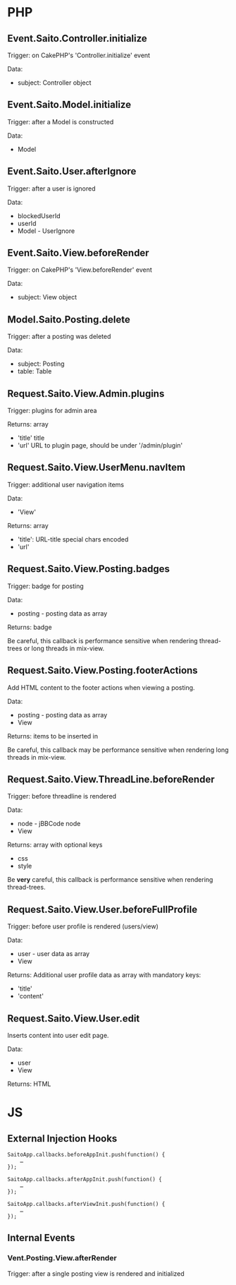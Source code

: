 # PHP #

## Event.Saito.Controller.initialize ##

Trigger: on CakePHP's 'Controller.initialize' event

Data:

- subject: Controller object

## Event.Saito.Model.initialize ##

Trigger: after a Model is constructed

Data:

- Model

## Event.Saito.User.afterIgnore ##

Trigger: after a user is ignored

Data:

- blockedUserId
- userId
- Model - UserIgnore

## Event.Saito.View.beforeRender ##

Trigger: on CakePHP's 'View.beforeRender' event

Data:

- subject: View object

## Model.Saito.Posting.delete ##

Trigger: after a posting was deleted

Data:

- subject: Posting
- table: Table

## Request.Saito.View.Admin.plugins ##

Trigger: plugins for admin area

Returns: array
- 'title' title
- 'url' URL to plugin page, should be under '/admin/plugin'

## Request.Saito.View.UserMenu.navItem ##

Trigger: additional user navigation items

Data:
- 'View'

Returns: array
- 'title': URL-title special chars encoded
- 'url'

## Request.Saito.View.Posting.badges ##

Trigger: badge for posting

Data:

- posting - posting data as array

Returns: badge

Be careful, this callback is performance sensitive when rendering thread-trees or long threads in mix-view.

## Request.Saito.View.Posting.footerActions ##

Add HTML content to the footer actions when viewing a posting.

Data:

- posting - posting data as array
- View

Returns: items to be inserted in

Be careful, this callback may be performance sensitive when rendering long threads in mix-view.

## Request.Saito.View.ThreadLine.beforeRender ##

Trigger: before threadline is rendered

Data:

- node - jBBCode node
- View

Returns: array with optional keys

- css
- style

Be **very** careful, this callback is performance sensitive when rendering thread-trees.

## Request.Saito.View.User.beforeFullProfile ##

Trigger: before user profile is rendered (users/view)

Data:

- user - user data as array
- View

Returns: Additional user profile data  as array with mandatory keys:

- 'title'
- 'content'

## Request.Saito.View.User.edit ##

Inserts content into user edit page.

Data:

- user
- View

Returns: HTML

# JS #


## External Injection Hooks ##

```
SaitoApp.callbacks.beforeAppInit.push(function() {
	…
});

SaitoApp.callbacks.afterAppInit.push(function() {
	…
});

SaitoApp.callbacks.afterViewInit.push(function() {
	…
});
```

## Internal Events ##

### Vent.Posting.View.afterRender ###

Trigger: after a single posting view is rendered and initialized


<!-- Not official/deprecated


## Mobile ##

The following callbacks are available and may be set in `custom_html_header.ctp`:

    <script>
      window.Saito.callbacks = {
        afterEntriesIndex: function() {
          …
        },
        afterEntriesMix: function() {
          …
        },
        afterAppmenu: function() {
          …
        }
      }
    </script>

-->
